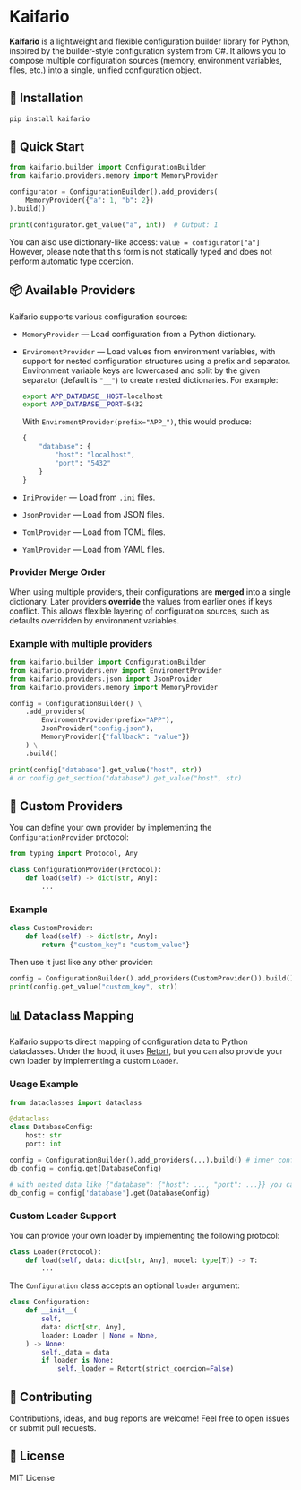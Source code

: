 # Kaifario

**Kaifario** is a lightweight and flexible configuration builder library for Python, inspired by the builder-style configuration system from C#. It allows you to compose multiple configuration sources (memory, environment variables, files, etc.) into a single, unified configuration object.

## 🔧 Installation

```bash
pip install kaifario
```

## 🚀 Quick Start

```python
from kaifario.builder import ConfigurationBuilder
from kaifario.providers.memory import MemoryProvider

configurator = ConfigurationBuilder().add_providers(
    MemoryProvider({"a": 1, "b": 2})
).build()

print(configurator.get_value("a", int))  # Output: 1
```

You can also use dictionary-like access:
`value = configurator["a"]`
However, please note that this form is not statically typed and does not perform automatic type coercion.

## 📦 Available Providers

Kaifario supports various configuration sources:

- `MemoryProvider` — Load configuration from a Python dictionary.
- `EnviromentProvider` — Load values from environment variables, with support for nested configuration structures using a prefix and separator. Environment variable keys are lowercased and split by the given separator (default is `"__"`) to create nested dictionaries. For example:

  ```bash
  export APP_DATABASE__HOST=localhost
  export APP_DATABASE__PORT=5432
  ```

  With `EnviromentProvider(prefix="APP_")`, this would produce:

  ```python
  {
      "database": {
          "host": "localhost",
          "port": "5432"
      }
  }
  ```

- `IniProvider` — Load from `.ini` files.
- `JsonProvider` — Load from JSON files.
- `TomlProvider` — Load from TOML files.
- `YamlProvider` — Load from YAML files.

### Provider Merge Order

When using multiple providers, their configurations are **merged** into a single dictionary. Later providers **override** the values from earlier ones if keys conflict. This allows flexible layering of configuration sources, such as defaults overridden by environment variables.

### Example with multiple providers

```python
from kaifario.builder import ConfigurationBuilder
from kaifario.providers.env import EnviromentProvider
from kaifario.providers.json import JsonProvider
from kaifario.providers.memory import MemoryProvider

config = ConfigurationBuilder() \
    .add_providers(
        EnviromentProvider(prefix="APP"),
        JsonProvider("config.json"),
        MemoryProvider({"fallback": "value"})
    ) \
    .build()

print(config["database"].get_value("host", str))
# or config.get_section("database").get_value("host", str)
```

## 🧹 Custom Providers

You can define your own provider by implementing the `ConfigurationProvider` protocol:

```python
from typing import Protocol, Any

class ConfigurationProvider(Protocol):
    def load(self) -> dict[str, Any]:
        ...
```

### Example

```python
class CustomProvider:
    def load(self) -> dict[str, Any]:
        return {"custom_key": "custom_value"}
```

Then use it just like any other provider:

```python
config = ConfigurationBuilder().add_providers(CustomProvider()).build()
print(config.get_value("custom_key", str))
```

## 📊 Dataclass Mapping

Kaifario supports direct mapping of configuration data to Python dataclasses. Under the hood, it uses [Retort](https://github.com/reagento/adaptix), but you can also provide your own loader by implementing a custom `Loader`.

### Usage Example

```python
from dataclasses import dataclass

@dataclass
class DatabaseConfig:
    host: str
    port: int

config = ConfigurationBuilder().add_providers(...).build() # inner config data should contain {"host": ..., "port": ...}
db_config = config.get(DatabaseConfig)

# with nested data like {"database": {"host": ..., "port": ...}} you can use:
db_config = config['database'].get(DatabaseConfig)
```
### Custom Loader Support

You can provide your own loader by implementing the following protocol:

```python
class Loader(Protocol):
    def load(self, data: dict[str, Any], model: type[T]) -> T:
        ...
```

The `Configuration` class accepts an optional `loader` argument:

```python
class Configuration:
    def __init__(
        self,
        data: dict[str, Any],
        loader: Loader | None = None,
    ) -> None:
        self._data = data
        if loader is None:
            self._loader = Retort(strict_coercion=False)
```

## 🤝 Contributing

Contributions, ideas, and bug reports are welcome! Feel free to open issues or submit pull requests.

## 📃 License

MIT License
